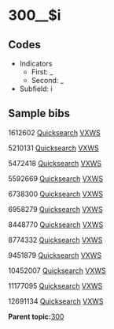 # 300\_\_$i

## Codes

-   Indicators
    -   First: \_
    -   Second: \_
-   Subfield: i

## Sample bibs

1612602 [Quicksearch](https://search.library.yale.edu/catalog/1612602) [VXWS](http://prodorbis.library.yale.edu:7014/vxws/GetHoldingsService?bibId=1612602)

5210131 [Quicksearch](https://search.library.yale.edu/catalog/5210131) [VXWS](http://prodorbis.library.yale.edu:7014/vxws/GetHoldingsService?bibId=5210131)

5472418 [Quicksearch](https://search.library.yale.edu/catalog/5472418) [VXWS](http://prodorbis.library.yale.edu:7014/vxws/GetHoldingsService?bibId=5472418)

5592669 [Quicksearch](https://search.library.yale.edu/catalog/5592669) [VXWS](http://prodorbis.library.yale.edu:7014/vxws/GetHoldingsService?bibId=5592669)

6738300 [Quicksearch](https://search.library.yale.edu/catalog/6738300) [VXWS](http://prodorbis.library.yale.edu:7014/vxws/GetHoldingsService?bibId=6738300)

6958279 [Quicksearch](https://search.library.yale.edu/catalog/6958279) [VXWS](http://prodorbis.library.yale.edu:7014/vxws/GetHoldingsService?bibId=6958279)

8448770 [Quicksearch](https://search.library.yale.edu/catalog/8448770) [VXWS](http://prodorbis.library.yale.edu:7014/vxws/GetHoldingsService?bibId=8448770)

8774332 [Quicksearch](https://search.library.yale.edu/catalog/8774332) [VXWS](http://prodorbis.library.yale.edu:7014/vxws/GetHoldingsService?bibId=8774332)

9451879 [Quicksearch](https://search.library.yale.edu/catalog/9451879) [VXWS](http://prodorbis.library.yale.edu:7014/vxws/GetHoldingsService?bibId=9451879)

10452007 [Quicksearch](https://search.library.yale.edu/catalog/10452007) [VXWS](http://prodorbis.library.yale.edu:7014/vxws/GetHoldingsService?bibId=10452007)

11177095 [Quicksearch](https://search.library.yale.edu/catalog/11177095) [VXWS](http://prodorbis.library.yale.edu:7014/vxws/GetHoldingsService?bibId=11177095)

12691134 [Quicksearch](https://search.library.yale.edu/catalog/12691134) [VXWS](http://prodorbis.library.yale.edu:7014/vxws/GetHoldingsService?bibId=12691134)

**Parent topic:**[300](../../tags/300/300.md)

